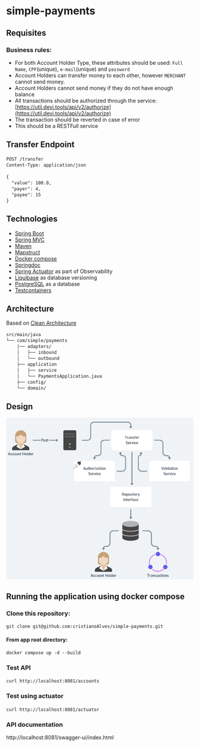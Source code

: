 # simple-payments
## Requisites

### Business rules:

- For both Account Holder Type, these attributes should be used: `Full Name`, `CPF`(unique), `e-mail`(unique) and `password`
- Account Holders can transfer money to each other, however `MERCHANT` cannot send money.
- Account Holders cannot send money if they do not have enough balance
- All transactions should be authorized through the service: [https://util.devi.tools/api/v2/authorize](https://util.devi.tools/api/v2/authorize)
- The transaction should be reverted in case of error 
- This should be a RESTFull service

## Transfer Endpoint

```http request
POST /transfer
Content-Type: application/json

{
  "value": 100.0,
  "payer": 4,
  "payee": 15
}
```

## Technologies
* [Spring Boot](https://spring.io/projects/spring-boot)
* [Spring MVC](https://docs.spring.io/spring-framework/reference/web/webmvc.html)
* [Maven](https://maven.apache.org/)
* [Mapstruct](https://mapstruct.org/)
* [Docker compose](https://docs.docker.com/compose/)
* [Springdoc](https://springdoc.org/)
* [Spring Actuator](https://docs.spring.io/spring-boot/docs/2.0.x/actuator-api/html/) as part of Observability
* [Liquibase](https://www.liquibase.com/) as database versioning
* [PostgreSQL](https://www.postgresql.org/) as a database
* [Testcontainers](https://testcontainers.com/)

## Architecture
Based on [Clean Architecture](https://blog.cleancoder.com/uncle-bob/2012/08/13/the-clean-architecture.html)
```
src/main/java
└── com/simple/payments
    |── adapters/ 
    │   ├── inbound
    │   └── outbound
    ├── application
    │   ├── service
    │   └── PaymentsApplication.java
    ├── config/
    └── domain/

```
## Design
![payment-design.png](others/etc/docs/payment-design.png)

## Running the application using docker compose
### Clone this repository:
```
git clone git@github.com:cristianoAlves/simple-payments.git
```

#### From app root directory:
```
docker compose up -d --build
```
### Test API
`curl http://localhost:8081/accounts`
### Test using actuator
`curl http://localhost:8081/actuator`

### API documentation
http://localhost:8081/swagger-ui/index.html
